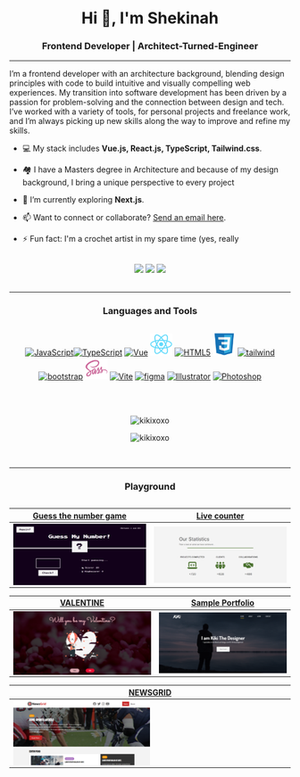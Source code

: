 <h1 align="center">Hi 👋, I'm Shekinah</h1>
<h3 align="center">Frontend Developer | Architect-Turned-Engineer</h3>


---

I’m a frontend developer with an architecture background, blending design principles with code to build intuitive and visually compelling web experiences. My transition into software development has been driven by a passion for problem-solving and the connection between design and tech.  I’ve worked with a variety of tools, for personal projects and freelance work, and I’m always picking up new skills along the way to improve and refine my skills.


- 💻 My stack includes **Vue.js, React.js, TypeScript, Tailwind.css**.
  
- 🏘 I have a Masters degree in Architecture and because of my design background, I bring a unique perspective to every project

- 🌱 I’m currently exploring **Next.js**.

- 📫 Want to connect or collaborate? [Send an email here](mailto:adeogoshekinah@gmail.com).

- ⚡ Fun fact:  I'm a crochet artist in my spare time (yes, really

<br> 

<div align="center">
  <a href="adeogoshekinah@gmail.com">
    <img src="https://img.shields.io/badge/Gmail-333333?style=for-the-badge&logo=gmail&logoColor=red" /></a>
  <a href="https://linkedin.com/in/shekinah-adeogo" target="_blank">
    <img src="https://img.shields.io/badge/LinkedIn-0077B5?style=for-the-badge&logo=linkedin&logoColor=white" target="_blank" /></a>
  <a href="https://x.com/kii_nah_" target="_blank">
    <img src="https://img.shields.io/badge/twitter-000000?style=for-the-badge&logo=x&logoColor=white" target="_blank" /></a>
</div>
<br>

---

<h3 align="center">Languages and Tools</h3>

## 

<p align="center"><a href="https://developer.mozilla.org/en-US/docs/Web/JavaScript" target="_blank" rel="noreferrer"><img src="https://raw.githubusercontent.com/danielcranney/readme-generator/main/public/icons/skills/javascript-colored.svg" width="40" height="40" alt="JavaScript" /></a><a href="https://www.typescriptlang.org/" target="_blank" rel="noreferrer"><img src="https://raw.githubusercontent.com/danielcranney/readme-generator/main/public/icons/skills/typescript-colored.svg" width="40" height="40" alt="TypeScript" /></a> <a href="https://vuejs.org/" target="_blank" rel="noreferrer"><img src="https://raw.githubusercontent.com/danielcranney/readme-generator/main/public/icons/skills/vuejs-colored.svg" width="40" height="40" alt="Vue" /></a> <a href="https://react.dev/" target="_blank" rel="noreferrer"><img src="https://raw.githubusercontent.com/devicons/devicon/master/icons/react/react-original.svg" width="40" height="40" alt="Vue" /></a> <a href="https://developer.mozilla.org/en-US/docs/Glossary/HTML5" target="_blank" rel="noreferrer"><img src="https://raw.githubusercontent.com/danielcranney/readme-generator/main/public/icons/skills/html5-colored.svg" width="40" height="40" alt="HTML5" /></a>  <a href="https://www.w3schools.com/css/" target="_blank" rel="noreferrer"> <img src="https://raw.githubusercontent.com/devicons/devicon/master/icons/css3/css3-original.svg" alt="css3" width="40" height="40"/></a> <a href="https://tailwindcss.com/docs/installation/framework-guides" target="_blank" rel="noreferrer"> <img src="https://raw.githubusercontent.com/danielcranney/readme-generator/main/public/icons/skills/tailwindcss-colored.svg" alt="tailwind" width="40" height="40"/></a> <a href="https://getbootstrap.com" target="_blank" rel="noreferrer"> <img src="https://getbootstrap.com/docs/5.0/assets/brand/bootstrap-logo.svg" alt="bootstrap" height="40" /></a> <a href="https://sass-lang.com" target="_blank" rel="noreferrer"> <img src="https://raw.githubusercontent.com/devicons/devicon/master/icons/sass/sass-original.svg" alt="sass" width="40" height="40"/></a> <a href="https://vitejs.dev/" target="_blank" rel="noreferrer"><img src="https://raw.githubusercontent.com/danielcranney/readme-generator/main/public/icons/skills/vite-colored.svg" width="40" height="40" alt="Vite" /></a> <a href="https://www.figma.com/" target="_blank" rel="noreferrer"> <img src="https://www.vectorlogo.zone/logos/figma/figma-icon.svg" alt="figma" width="40" height="40"/></a> <a href="https://www.adobe.com/uk/products/illustrator.html" target="_blank" rel="noreferrer"><img src="https://raw.githubusercontent.com/danielcranney/readme-generator/main/public/icons/skills/illustrator-colored.svg" width="40" height="40" alt="Illustrator" /></a> <a href="https://www.adobe.com/uk/products/photoshop.html" target="_blank" rel="noreferrer"><img src="https://raw.githubusercontent.com/danielcranney/readme-generator/main/public/icons/skills/photoshop-colored.svg" width="40" height="40" alt="Photoshop" /></a>  </p>

<br>
<br>

<p align="center"><img  src="https://github-readme-stats.vercel.app/api/top-langs?username=kikixoxo&show_icons=true&locale=en&layout=compact" alt="kikixoxo" /></p> 

<!-- <p>&nbsp;<img align="center" src="https://github-readme-stats.vercel.app/api?username=kikixoxo&show_icons=true&locale=en" alt="kikixoxo" /></p> -->

<p align="center" > <img  src="https://komarev.com/ghpvc/?username=kikixoxo&label=Profile%20views&color=0e75b6&style=flat" alt="kikixoxo" /> </p>
<br>

---

<h3 align="center">Playground</h3>

##

| <a href="https://num-guessing-game1.netlify.app/"> Guess the number game </a> | <a href="https://live-counter.netlify.app/">Live counter </a> |
|-- | -- |
| <img  align="center" src="https://github.com/KikiXoxo/guess-the-number/blob/main/preview.png"/> |  <img  align="center"   src="https://github.com/KikiXoxo/live-counter/blob/main/preview.png"/> |

| <a href="https://will-u-be-my-val.netlify.app/">VALENTINE </a> |  <a href="https://brave-yonath-60b8f4.netlify.app/"> Sample Portfolio </a> |
|-- | -- |
| <img  align="center" src="https://github.com/KikiXoxo/valentine/blob/main/preview.png"/> |  <img  align="center" src="https://github.com/KikiXoxo/Portfolio/blob/main/preview.png"/> |

| <a href="https://unruffled-hodgkin-67caaa.netlify.app/"> NEWSGRID </a> |  
|-- |
| <img  align="left" width="50%"  src="https://github.com/KikiXoxo/NewsGridsite/blob/main/preview.png"/> |  
